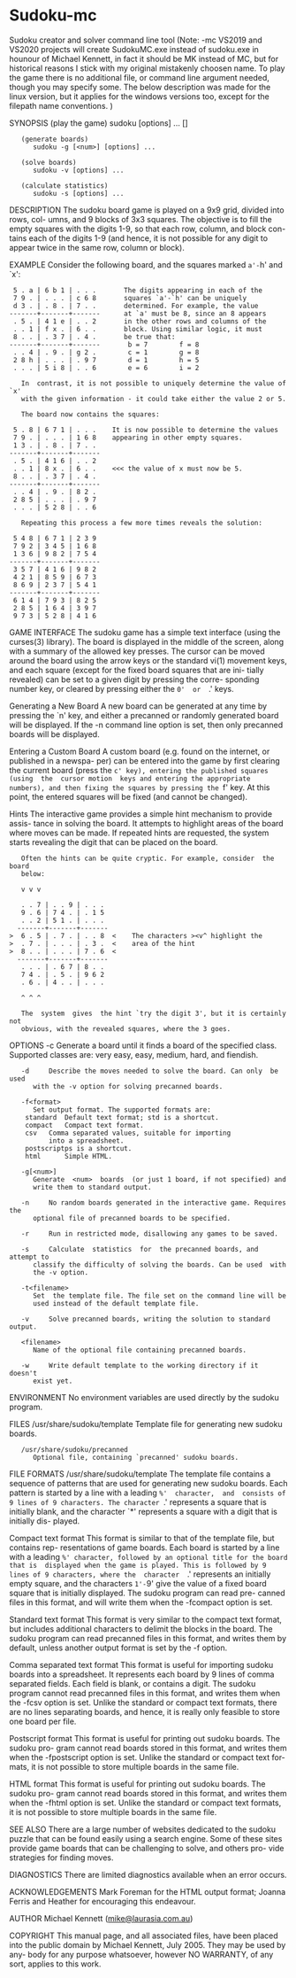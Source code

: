 # Sudoku-mc
Sudoku creator and solver command line tool
(Note: -mc
 VS2019 and VS2020 projects will create SudokuMC.exe instead of sudoku.exe
 in hounour of Michael Kennett, in fact it should be MK instead of MC, but
 for historical reasons I stick with my original mistakenly choosen name.
 To play the game there is no additional file, or command line argument
 needed, though you may specify some. The below description was made for
 the linux version, but it applies for the windows versions too, except
 for the filepath name conventions.
)

SYNOPSIS
       (play the game)
	      sudoku [options] ...  [<filename>]

       (generate boards)
	      sudoku -g [<num>] [options] ...

       (solve boards)
	      sudoku -v [options] ...

       (calculate statistics)
	      sudoku -s [options] ...


DESCRIPTION
       The  sudoku board game is played on a 9x9 grid, divided into rows, col-
       umns, and 9 blocks of 3x3 squares. The objective is to fill  the  empty
       squares	with  the digits 1-9, so that each row, column, and block con-
       tains each of the digits 1-9 (and hence, it is  not  possible  for  any
       digit to appear twice in the same row, column or block).


EXAMPLE
       Consider the following board, and the squares marked `a'-`h' and `x':

	 5 . a | 6 b 1 | . . .	     The digits appearing in each of the
	 7 9 . | . . . | c 6 8	     squares `a'-`h' can be uniquely
	 d 3 . | . 8 . | 7 . .	     determined. For example, the value
	-------+-------+-------      at `a' must be 8, since an 8 appears
	 . 5 . | 4 1 e | . . 2	     in the other rows and columns of the
	 . . 1 | f x . | 6 . .	     block. Using similar logic, it must
	 8 . . | . 3 7 | . 4 .	     be true that:
	-------+-------+------- 	  b = 7        f = 8
	 . . 4 | . 9 . | g 2 .		  c = 1        g = 8
	 2 8 h | . . . | . 9 7		  d = 1        h = 5
	 . . . | 5 i 8 | . . 6		  e = 6        i = 2

       In  contrast, it is not possible to uniquely determine the value of `x'
       with the given information - it could take either the value 2 or 5.

       The board now contains the squares:

	 5 . 8 | 6 7 1 | . . .	  It is now possible to determine the values
	 7 9 . | . . . | 1 6 8	  appearing in other empty squares.
	 1 3 . | . 8 . | 7 . .
	-------+-------+-------
	 . 5 . | 4 1 6 | . . 2
	 . . 1 | 8 x . | 6 . .	  <<< the value of x must now be 5.
	 8 . . | . 3 7 | . 4 .
	-------+-------+-------
	 . . 4 | . 9 . | 8 2 .
	 2 8 5 | . . . | . 9 7
	 . . . | 5 2 8 | . . 6

       Repeating this process a few more times reveals the solution:

	 5 4 8 | 6 7 1 | 2 3 9
	 7 9 2 | 3 4 5 | 1 6 8
	 1 3 6 | 9 8 2 | 7 5 4
	-------+-------+-------
	 3 5 7 | 4 1 6 | 9 8 2
	 4 2 1 | 8 5 9 | 6 7 3
	 8 6 9 | 2 3 7 | 5 4 1
	-------+-------+-------
	 6 1 4 | 7 9 3 | 8 2 5
	 2 8 5 | 1 6 4 | 3 9 7
	 9 7 3 | 5 2 8 | 4 1 6


GAME INTERFACE
       The sudoku game has  a  simple  text  interface	(using	the  curses(3)
       library).  The  board  is  displayed in the middle of the screen, along
       with a summary of the allowed key presses.  The	cursor	can  be  moved
       around  the  board  using the arrow keys or the standard vi(1) movement
       keys, and each square (except for the fixed board squares that are ini-
       tially  revealed)  can  be  set to a given digit by pressing the corre-
       sponding number key, or cleared by  pressing  either  the  `0'  or  `.'
       keys.

   Generating a New Board
       A  new  board can be generated at any time by pressing the `n' key, and
       either a precanned or randomly generated board will be  displayed.   If
       the  -n	command line option is set, then only precanned boards will be
       displayed.

   Entering a Custom Board
       A custom board (e.g. found on the internet, or published in  a  newspa-
       per)  can  be entered into the game by first clearing the current board
       (press the `c' key), entering the published squares (using  the	cursor
       motion  keys and entering the appropriate numbers), and then fixing the
       squares by pressing the `f' key. At this  point,  the  entered  squares
       will be fixed (and cannot be changed).

   Hints
       The interactive game provides a simple hint mechanism to provide assis-
       tance in solving the board. It attempts to highlight areas of the board
       where  moves  can  be made. If repeated hints are requested, the system
       starts revealing the digit that can be placed on the board.

       Often the hints can be quite cryptic. For example, consider  the  board
       below:

	   v v v

	   . . 7 | . . 9 | . . .
	   9 . 6 | 7 4 . | . 1 5
	   . . 2 | 5 1 . | . . .
	  -------+-------+-------
	>  6 . 5 | . 7 . | . . 8  <    The characters ><v^ highlight the
	>  . 7 . | . . . | . 3 .  <    area of the hint
	>  8 . . | . . . | 7 . 6  <
	  -------+-------+-------
	   . . . | . 6 7 | 8 . .
	   7 4 . | . 5 . | 9 6 2
	   . 6 . | 4 . . | . . .

	   ^ ^ ^

       The  system  gives  the hint `try the digit 3', but it is certainly not
       obvious, with the revealed squares, where the 3 goes.


OPTIONS
       -c<class>
	      Generate a board until it finds a board of the specified class.
	      Supported classes are: very easy, easy, medium, hard, and fiendish.

       -d     Describe the moves needed to solve the board. Can only  be  used
	      with the -v option for solving precanned boards.

       -f<format>
	      Set output format. The supported formats are:
		standard  Default text format; std is a shortcut.
		compact   Compact text format.
		csv	  Comma separated values, suitable for importing
			  into a spreadsheet.
		postscriptps is a shortcut.
		html	  Simple HTML.

       -g[<num>]
	      Generate	<num>  boards  (or just 1 board, if not specified) and
	      write them to standard output.

       -n     No random boards generated in the interactive game. Requires the
	      optional file of precanned boards to be specified.

       -r     Run in restricted mode, disallowing any games to be saved.

       -s     Calculate  statistics  for  the precanned boards, and attempt to
	      classify the difficulty of solving the boards. Can be used  with
	      the -v option.

       -t<filename>
	      Set  the template file. The file set on the command line will be
	      used instead of the default template file.

       -v     Solve precanned boards, writing the solution to standard output.

       <filename>
	      Name of the optional file containing precanned boards.

       -w     Write default template to the working directory if it doesn't
	      exist yet.


ENVIRONMENT
       No environment variables are used directly by the sudoku program.


FILES
       /usr/share/sudoku/template
	      Template file for generating new sudoku boards.

       /usr/share/sudoku/precanned
	      Optional file, containing `precanned' sudoku boards.


FILE FORMATS
   /usr/share/sudoku/template
       The  template  file  contains  a sequence of patterns that are used for
       generating new sudoku boards. Each pattern is started by a line with  a
       leading	`%'  character,  and  consists of 9 lines of 9 characters. The
       character `.' represents a square that  is  initially  blank,  and  the
       character  `*'  represents a square with a digit that is initially dis-
       played.

   Compact text format
       This format is similar to that of the template file, but contains  rep-
       resentations  of  game  boards.	Each board is started by a line with a
       leading `%' character, followed by an optional title for the board that
       is  displayed when the game is played. This is followed by 9 lines of 9
       characters, where the  character  `.'  represents  an  initially  empty
       square,	and  the  characters  `1'-`9'  give the value of a fixed board
       square that is initially displayed. The sudoku program  can  read  pre-
       canned  files  in  this	format, and will write them when the -fcompact
       option is set.

   Standard text format
       This format is very similar to the compact text	format,  but  includes
       additional  characters  to  delimit the blocks in the board. The sudoku
       program can read precanned files in this format,  and  writes  them  by
       default, unless another output format is set by the -f option.

   Comma separated text format
       This  format  is useful for importing sudoku boards into a spreadsheet.
       It represents each board by 9 lines of  comma  separated  fields.  Each
       field  is  blank,  or contains a digit.	The sudoku program cannot read
       precanned files in this format, and writes them when the  -fcsv	option
       is set. Unlike the standard or compact text formats, there are no lines
       separating boards, and hence, it is really only feasible to  store  one
       board per file.

   Postscript format
       This  format  is useful for printing out sudoku boards. The sudoku pro-
       gram cannot read boards stored in this format, and writes them when the
       -fpostscript  option  is  set. Unlike the standard or compact text for-
       mats, it is not possible to store multiple boards in the same file.

   HTML format
       This format is useful for printing out sudoku boards. The  sudoku  pro-
       gram cannot read boards stored in this format, and writes them when the
       -fhtml option is set. Unlike the standard or compact text  formats,  it
       is not possible to store multiple boards in the same file.


SEE ALSO
       There  are  a  large  number of websites dedicated to the sudoku puzzle
       that can be found easily using a search engine.	Some  of  these  sites
       provide	game  boards that can be challenging to solve, and others pro-
       vide strategies for finding moves.


DIAGNOSTICS
       There are limited diagnostics available when an error occurs.


ACKNOWLEDGEMENTS
       Mark Foreman for the HTML output format; Joanna Ferris and Heather  for
       encouraging this endeavour.


AUTHOR
       Michael Kennett (mike@laurasia.com.au)


COPYRIGHT
       This  manual  page, and all associated files, have been placed into the
       public domain by Michael Kennett, July 2005. They may be used  by  any-
       body  for  any  purpose	whatsoever,  however NO WARRANTY, of any sort,
       applies to this work.
